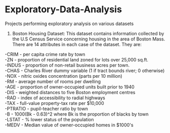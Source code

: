 # Exploratory-Data-Analysis
Projects performing exploratory analysis on various datasets

1. Boston Housing Dataset: This dataset contains information collected by the U.S Census Service concerning housing in the area of Boston Mass.
There are 14 attributes in each case of the dataset. They are:

-CRIM - per capita crime rate by town <br>
-ZN - proportion of residential land zoned for lots over 25,000 sq.ft. <br>
-INDUS - proportion of non-retail business acres per town. <br>
-CHAS - Charles River dummy variable (1 if tract bounds river; 0 otherwise) <br>
-NOX - nitric oxides concentration (parts per 10 million) <br>
-RM - average number of rooms per dwelling <br>
-AGE - proportion of owner-occupied units built prior to 1940 <br>
-DIS - weighted distances to five Boston employment centres <br>
-RAD - index of accessibility to radial highways <br>
-TAX - full-value property-tax rate per $10,000 <br>
-PTRATIO - pupil-teacher ratio by town <br>
-B - 1000(Bk - 0.63)^2 where Bk is the proportion of blacks by town <br>
-LSTAT - % lower status of the population <br>
-MEDV - Median value of owner-occupied homes in $1000's <br>

